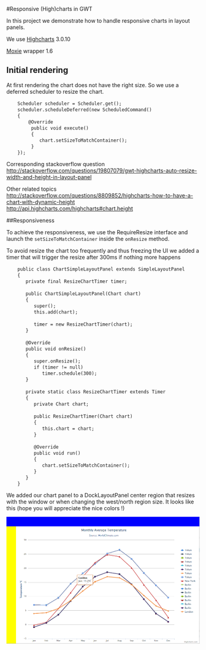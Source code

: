 #Responsive (High)charts in GWT

In this project we demonstrate how to handle responsive charts in layout panels.

We use [Highcharts](www.highcharts.com) 3.0.10

[Moxie](http://www.moxiegroup.com/moxieapps/gwt-highcharts/) wrapper 1.6

## Initial rendering
At first rendering the chart does not have the right size. So we use a deferred scheduler to resize the chart.

        
        Scheduler scheduler = Scheduler.get();
        scheduler.scheduleDeferred(new ScheduledCommand()
        {
            @Override
             public void execute()
             {
                chart.setSizeToMatchContainer();
             }
        });

Corresponding stackoverflow question
http://stackoverflow.com/questions/19807079/gwt-highcharts-auto-resize-width-and-height-in-layout-panel

Other related topics
http://stackoverflow.com/questions/8809852/highcharts-how-to-have-a-chart-with-dynamic-height
http://api.highcharts.com/highcharts#chart.height

##Responsiveness

To achieve the responsiveness, we use the RequireResize interface and launch the `setSizeToMatchContainer`  inside the `onResize` method.

To avoid resize the chart too frequently and thus freezing the UI we added a timer that will trigger the resize after 300ms if nothing more happens

        public class ChartSimpleLayoutPanel extends SimpleLayoutPanel
        {
           private final ResizeChartTimer timer;
        
           public ChartSimpleLayoutPanel(Chart chart)
           {
              super();
              this.add(chart);
        
              timer = new ResizeChartTimer(chart);
           }
        
           @Override
           public void onResize()
           {
              super.onResize();
              if (timer != null)
                 timer.schedule(300);
           }
        
           private static class ResizeChartTimer extends Timer
           {
              private Chart chart;
        
              public ResizeChartTimer(Chart chart)
              {
                 this.chart = chart;
              }
        
              @Override
              public void run()
              {
                 chart.setSizeToMatchContainer();
              }
           }
        }


We added our chart panel to a DockLayoutPanel center region that resizes with the window or when changing the west/north region size. It looks like this (hope you will appreciate the nice colors !)

![Responsive](./gwthighcharts.png)
